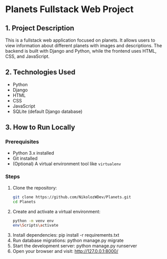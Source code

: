 # Planets Fullstack Web Project


## 1. Project Description
This is a fullstack web application focused on planets. It allows users to view information about different planets with images and descriptions. The backend is built with Django and Python, while the frontend uses HTML, CSS, and JavaScript.


## 2. Technologies Used
- Python
- Django
- HTML
- CSS
- JavaScript
- SQLite (default Django database)
  

## 3. How to Run Locally
### Prerequisites
- Python 3.x installed
- Git installed
- (Optional) A virtual environment tool like `virtualenv`

  
### Steps
1. Clone the repository:
   ```bash
   git clone https://github.com/NikolozWDev/Planets.git
   cd Planets
2. Create and activate a virtual environment:
   ```bash
   python -m venv env
   env\Scripts\activate
3. Install dependencies:
    pip install -r requirements.txt
4. Run database migrations:
    python manage.py migrate
5. Start the development server:
    python manage.py runserver
6. Open your browser and visit:
    http://127.0.0.1:8000/
